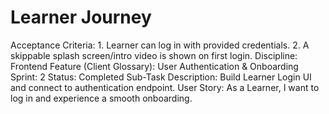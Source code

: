 # Learner Journey

Acceptance Criteria: 1. Learner can log in with provided credentials. 2. A skippable splash screen/intro video is shown on first login.
Discipline: Frontend
Feature (Client Glossary): User Authentication & Onboarding
Sprint: 2
Status: Completed
Sub-Task Description: Build Learner Login UI and connect to authentication endpoint.
User Story: As a Learner, I want to log in and experience a smooth onboarding.